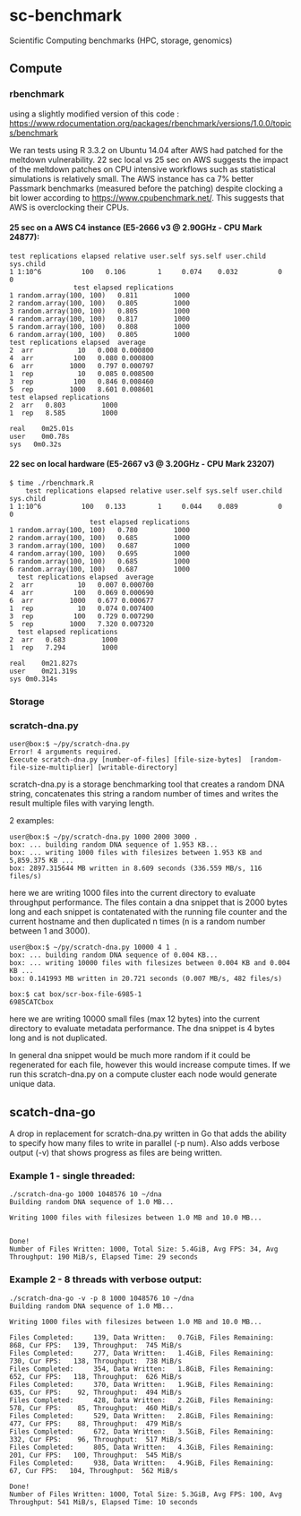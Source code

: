 # sc-benchmark


Scientific Computing benchmarks (HPC, storage, genomics)

## Compute


### rbenchmark

using a slightly modified version of this code :
https://www.rdocumentation.org/packages/rbenchmark/versions/1.0.0/topics/benchmark

We ran tests using R 3.3.2 on Ubuntu 14.04 after AWS had patched for the
meltdown vulnerability. 22 sec local vs 25 sec on AWS suggests the impact of the
meltdown patches on CPU intensive workflows such as statistical simulations is relatively small.
The AWS instance has ca 7% better Passmark benchmarks (measured before the
patching) despite clocking a bit lower according to https://www.cpubenchmark.net/.
This suggests that AWS is overclocking their CPUs.

#### 25 sec on a AWS C4 instance (E5-2666 v3 @ 2.90GHz - CPU Mark 24877):

    test replications elapsed relative user.self sys.self user.child sys.child
    1 1:10^6          100   0.106        1     0.074    0.032          0         0
                    test elapsed replications
    1 random.array(100, 100)   0.811         1000
    2 random.array(100, 100)   0.805         1000
    3 random.array(100, 100)   0.805         1000
    4 random.array(100, 100)   0.817         1000
    5 random.array(100, 100)   0.808         1000
    6 random.array(100, 100)   0.805         1000
    test replications elapsed  average
    2  arr           10   0.008 0.000800
    4  arr          100   0.080 0.000800
    6  arr         1000   0.797 0.000797
    1  rep           10   0.085 0.008500
    3  rep          100   0.846 0.008460
    5  rep         1000   8.601 0.008601
    test elapsed replications
    2  arr   0.803         1000
    1  rep   8.585         1000

    real	0m25.01s
    user	0m0.78s
    sys	  0m0.32s

#### 22 sec on local hardware (E5-2667 v3 @ 3.20GHz - CPU Mark 23207)

    $ time ./rbenchmark.R
        test replications elapsed relative user.self sys.self user.child sys.child
    1 1:10^6          100   0.133        1     0.044    0.089          0         0
                        test elapsed replications
    1 random.array(100, 100)   0.780         1000
    2 random.array(100, 100)   0.685         1000
    3 random.array(100, 100)   0.687         1000
    4 random.array(100, 100)   0.695         1000
    5 random.array(100, 100)   0.685         1000
    6 random.array(100, 100)   0.687         1000
      test replications elapsed  average
    2  arr           10   0.007 0.000700
    4  arr          100   0.069 0.000690
    6  arr         1000   0.677 0.000677
    1  rep           10   0.074 0.007400
    3  rep          100   0.729 0.007290
    5  rep         1000   7.320 0.007320
      test elapsed replications
    2  arr   0.683         1000
    1  rep   7.294         1000

    real	0m21.827s
    user	0m21.319s
    sys	0m0.314s



### Storage

### scratch-dna.py

    user@box:$ ~/py/scratch-dna.py
    Error! 4 arguments required.
    Execute scratch-dna.py [number-of-files] [file-size-bytes]  [random-file-size-multiplier] [writable-directory]

scratch-dna.py is a storage benchmarking tool that creates a random DNA string, concatenates this string a random number of times and writes the result multiple files with varying length.

2 examples:

    user@box:$ ~/py/scratch-dna.py 1000 2000 3000 .
    box: ... building random DNA sequence of 1.953 KB...
    box: ... writing 1000 files with filesizes between 1.953 KB and 5,859.375 KB ...
    box: 2897.315644 MB written in 8.609 seconds (336.559 MB/s, 116 files/s)

here we are writing 1000 files into the current directory to evaluate throughput performance. The files contain a dna snippet that is 2000 bytes long and each snippet is contatenated with the running file counter and the current hostname and then duplicated n times (n is a random number between 1 and 3000).

    user@box:$ ~/py/scratch-dna.py 10000 4 1 .
    box: ... building random DNA sequence of 0.004 KB...
    box: ... writing 10000 files with filesizes between 0.004 KB and 0.004 KB ...
    box: 0.141993 MB written in 20.721 seconds (0.007 MB/s, 482 files/s)

    box:$ cat box/scr-box-file-6985-1
    6985CATCbox

here we are writing 10000 small files (max 12 bytes) into the current directory to evaluate metadata performance. The dna snippet is 4 bytes long and is not duplicated.

In general dna snippet would be much more random if it could be regenerated for each file, however this would increase compute times. If we run this scratch-dna.py on a compute cluster each node would generate unique data.

scatch-dna-go
-------------

A drop in replacement for scratch-dna.py written in Go that adds the ability to specify how many files to write in parallel (-p num). Also adds verbose output (-v) that shows progress as files are being written.

### Example 1 - single threaded:

```
./scratch-dna-go 1000 1048576 10 ~/dna
Building random DNA sequence of 1.0 MB...

Writing 1000 files with filesizes between 1.0 MB and 10.0 MB...


Done!
Number of Files Written: 1000, Total Size: 5.4GiB, Avg FPS: 34, Avg Throughput: 190 MiB/s, Elapsed Time: 29 seconds
```

### Example 2 - 8 threads with verbose output:

```
./scratch-dna-go -v -p 8 1000 1048576 10 ~/dna
Building random DNA sequence of 1.0 MB...

Writing 1000 files with filesizes between 1.0 MB and 10.0 MB...

Files Completed:     139, Data Written:   0.7GiB, Files Remaining:     868, Cur FPS:   139, Throughput:  745 MiB/s
Files Completed:     277, Data Written:   1.4GiB, Files Remaining:     730, Cur FPS:   138, Throughput:  738 MiB/s
Files Completed:     354, Data Written:   1.8GiB, Files Remaining:     652, Cur FPS:   118, Throughput:  626 MiB/s
Files Completed:     370, Data Written:   1.9GiB, Files Remaining:     635, Cur FPS:    92, Throughput:  494 MiB/s
Files Completed:     428, Data Written:   2.2GiB, Files Remaining:     578, Cur FPS:    85, Throughput:  460 MiB/s
Files Completed:     529, Data Written:   2.8GiB, Files Remaining:     477, Cur FPS:    88, Throughput:  479 MiB/s
Files Completed:     672, Data Written:   3.5GiB, Files Remaining:     332, Cur FPS:    96, Throughput:  517 MiB/s
Files Completed:     805, Data Written:   4.3GiB, Files Remaining:     201, Cur FPS:   100, Throughput:  545 MiB/s
Files Completed:     938, Data Written:   4.9GiB, Files Remaining:      67, Cur FPS:   104, Throughput:  562 MiB/s

Done!
Number of Files Written: 1000, Total Size: 5.3GiB, Avg FPS: 100, Avg Throughput: 541 MiB/s, Elapsed Time: 10 seconds
```
